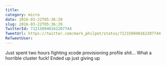 ```yaml
---
title: 
category: micro
date: 2016-03-22T05:36:29
slug: 2016-03-22T05:36:29
TwitterId: 712150940162207744
TweetUrl: https://twitter.com/mark_philpot/status/712150940162207744
ReTweetUser: 
---
```


Just spent two hours fighting xcode provisioning profile shit... What a horrible cluster fuck! Ended up just giving up